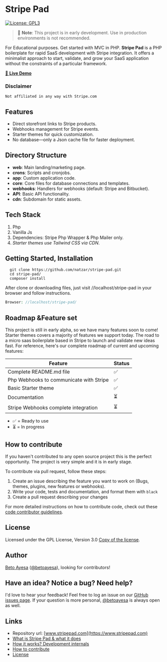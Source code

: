 

#  Stripe Pad
[![License: GPL3](https://img.shields.io/github/license/natzar/Stripe-Pad)](https://github.com/natzar/Stripe-Pad/blob/main/LICENSE.md)
> 🚧 **Note**: This project is in early development. Use in production environments is not recommended.

For Educational purposes. Get started with MVC in PHP.
**Stripe Pad** is a PHP boilerplate for rapid SaaS development with Stripe integration. It offers a minimalist approach to start, validate, and grow your SaaS application without the constraints of a particular framework.


[📣 **Live Demo**](https://www.stripepad.com)

### Disclaimer

``` Not affiliated in any way with Stripe.com ```

## Features

- Direct storefront links to Stripe products.
- Webhooks management for Stripe events.
- Starter themes for quick customization.
- No database—only a Json cache file for faster deployment.



## Directory Structure

- **web**: Main landing/marketing page.
- **crons**: Scripts and cronjobs.
- **app**: Custom application code.
- **core**: Core files for database connections and templates.
- **webhooks**: Handlers for webhooks (default: Stripe and Bitbucket).
- **API**: Basic API functionality.
- **cdn**: Subdomain for static assets.

## Tech Stack

1. Php
2. Vanilla Js
3. Dependencies: Stripe Php Wrapper & Php Mailer only.
5. *Starter themes use Tailwind CSS via CDN*.

 


## Getting Started, Installation

```
  git clone https://github.com/natzar/stripe-pad.git
  cd stripe-pad/
  composer install
```

After clone or downloading files, just visit //localhost/stripe-pad in your browser and follow instructions.


```php
Browser: //localhost/stripe-pad/
```



## Roadmap &Feature set

This project is still in early alpha, so we have many features soon to come! Starter themes covers a majority of features we support today. The road to a micro saas boilerplate based in Stripe to launch and validate new ideas fast. For reference, here's our complete roadmap of current and upcoming features:

| Feature                                                                               | Status    |
|---------------------------------------------------------------------------------------|-----------|
| Complete README.md file |  ✅     |
| Php Webhooks to communicate with Stripe                                               |  ✅     |
| Basic Starter theme                                                |  ✅     |
| Documentation                                               | ⏳      |
| Stripe Webhooks complete integration                                               | ⏳      |

 - ✅ = Ready to use
- ⏳ = In progress




## How to contribute
If you haven't contributed to any open source project this is the perfect opportunity. The project is very simple and it is in early stage. 

To contribute via pull request, follow these steps:

1. Create an issue describing the feature you want to work on (Bugs, themes,  plugins, new features or webhooks).
2. Write your code, tests and documentation, and format them with ``black``
3. Create a pull request describing your changes

For more detailed instructions on how to contribute code, check out these [code contributor guidelines](CONTRIBUTING.md).

## License
Licensed under the GPL License, Version 3.0 [Copy of the license](LICENSE.txt).

## Author 
[Beto Ayesa](https://github.com/betoayesa) ([@betoayesa](https://twitter.com/betoayesa)), looking for contributors!


## Have an idea? Notice a bug? Need help?

I'd love to hear your feedback! Feel free to log an issue on our [GitHub issues page](https://github.com/natzar/Stripe-Pad/issues). If your question is more personal, [@betoayesa](https://www.twitter.com/betoayesa) is always open as well.

## Links

- Repository url: [www.stripepad.com](https://www.stripepad.com)
- [What is Stripe Pad & what it does](#stripe-pad)
- [How it works? Development internals](#development-internals)
- [How to contribute](#how-to-contribute)
- [License](#license)
